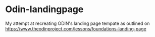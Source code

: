 # Odin-landingpage
My attempt at recreating ODIN's landing page tempate as outlined on https://www.theodinproject.com/lessons/foundations-landing-page
